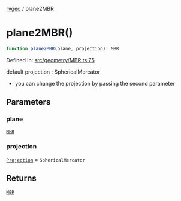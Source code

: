 [rvgeo](../index.md) / plane2MBR

# plane2MBR()

```ts
function plane2MBR(plane, projection): MBR
```

Defined in: [src/geometry/MBR.ts:75](https://github.com/pzq123456/RVGeo/blob/e727f6f6e310621d656b74948bed9956ff45a613/src/geometry/MBR.ts#L75)

default projection : SphericalMercator
- you can change the projection by passing the second parameter

## Parameters

### plane

[`MBR`](../type-aliases/MBR.md)

### projection

[`Projection`](../interfaces/Projection.md) = `SphericalMercator`

## Returns

[`MBR`](../type-aliases/MBR.md)
